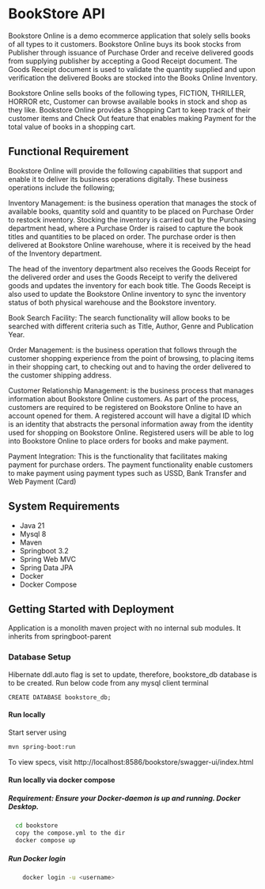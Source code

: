 # BookStore API 
Bookstore Online is a demo ecommerce application that solely sells books of all types to it customers. Bookstore Online
buys its book stocks from Publisher through issuance of Purchase Order and receive delivered goods from supplying publisher
by accepting a Good Receipt document. The Goods Receipt document is used to validate the quantity supplied and upon verification
the delivered Books are stocked into the Books Online Inventory.

Bookstore Online sells books of the following types, FICTION, THRILLER, HORROR etc, Customer can browse available books in
stock and shop as they like. Bookstore Online provides a Shopping Cart to keep track of their customer items and Check Out feature
that enables making Payment for the total value of books in a shopping cart.

## Functional Requirement
Bookstore Online will provide the following capabilities that support and enable it to deliver its business operations digitally. These business operations include the following;

Inventory  Management:  is the business operation that manages the stock of available books, quantity sold and quantity to be placed on Purchase Order to restock inventory. Stocking the inventory is carried out by the Purchasing department head, where a Purchase Order is raised to capture the book titles and quantities to be placed on order. The purchase order is then delivered at Bookstore Online warehouse, where it is received by the head of the Inventory department.

The head of the inventory department also receives the Goods Receipt for the delivered order and uses the Goods Receipt to verify the delivered goods and updates the inventory for each book title. The Goods Receipt is also used to update the Bookstore Online inventory to sync the inventory status of both physical warehouse and the Bookstore inventory.

Book Search Facility:  The search functionality will allow books to be searched with different criteria such as Title, Author, Genre and Publication Year.

Order Management: is the business operation that follows through the customer shopping experience from the point of browsing, to placing items in their shopping cart, to checking out and to having the order delivered to the customer shipping address.

Customer Relationship Management: is the business process that manages information about Bookstore Online customers. As part of the process, customers are required to be registered on Bookstore Online to have an account opened for them. A registered account will have a digital ID which is an identity that abstracts the personal information away from the identity used for shopping on Bookstore Online. Registered users will be able to log into Bookstore Online to place orders for books and make payment.

Payment Integration: This is the functionality that facilitates making payment for purchase orders. The payment functionality enable customers to make payment using payment types such as USSD, Bank Transfer and Web Payment (Card)

## System Requirements
* Java 21
* Mysql 8
* Maven
* Springboot 3.2
* Spring Web MVC
* Spring Data JPA
* Docker
* Docker Compose

## Getting Started with Deployment
Application is a monolith maven project with no internal sub modules. It inherits from springboot-parent 

### Database Setup
Hibernate ddl.auto flag is set to update, therefore, bookstore_db database is to be created. Run below code
from any mysql client terminal
```properties
CREATE DATABASE bookstore_db;
```

#### Run locally
Start server using
```bash
mvn spring-boot:run
```

To view specs, visit http://localhost:8586/bookstore/swagger-ui/index.html

#### Run locally via docker compose
##### Requirement: Ensure your Docker-daemon is up and running. Docker Desktop.
```bash
  cd bookstore
  copy the compose.yml to the dir
  docker compose up
```

##### Run Docker login
```bash
    docker login -u <username>
```


